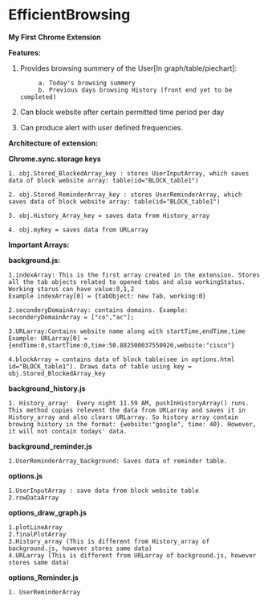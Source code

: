 # EfficientBrowsing
**My First Chrome Extension**

**Features:**

1. Provides browsing summery of the User[In graph/table/piechart]:

            a. Today's browsing summery
            b. Previous days browsing History (front end yet to be completed)
            
2. Can block website after certain permitted time period per day

3. Can produce alert with user defined frequencies.


**Architecture of extension:**

**Chrome.sync.storage keys**

	1. obj.Stored_BlockedArray_key : stores UserInputArray, which saves data of block website array: table(id="BLOCK_table1") 

	2. obj.Stored_ReminderArray_key : stores UserReminderArray, which saves data of block website array: table(id="BLOCK_table1")

	3. obj.History_Array_key = saves data from History_array

	4. obj.myKey = saves data from URLarray

**Important Arrays:**

**background.js:**	

	1.indexArray: This is the first array created in the extension. Stores all the tab objects related to opened tabs and also workingStatus.
	Working starus can have value:0,1,2
	Example indexArray[0] = {tabObject: new Tab, working:0}

	2.seconderyDomainArray: contains domains. Example: seconderyDomainArray = ["co","ac"];

	3.URLarray:Contains website name along with startTime,endTime,time 
	Example: URLarray[0] = {endTime:0,startTime:0,time:50.882500037550926,website:"cisco"}

	4.blockArray = contains data of block table(see in options.html id="BLOCK_table1"). Draws data of table using key = obj.Stored_BlockedArray_key

**background_history.js**	

	1. History_array:  Every night 11.59 AM, pushInHistoryArray() runs. This method copies relevent the data from URLarray and saves it in History_array and also clears URLarray. So history array contain browing history in the format: {website:"google", time: 40}. However, it will not contain todays' data.
           

**background_reminder.js**

	1.UserReminderArray_background: Saves data of reminder table. 

**options.js**

	1.UserInputArray : save data from block website table
	2.rowDataArray

**options_draw_graph.js**

	1.plotLineArray
	2.finalPlotArray
	3.History_array (This is different from History_array of background.js, however stores same data)
	4.URLarray (This is different from URLarray of background.js, however stores same data)

**options_Reminder.js**
	
	1. UserReminderArray
